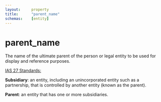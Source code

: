 ```yaml
---
layout:		property
title:		"parent_name"
schemas:	[entity]
---
```


# parent_name
The name of the ultimate parent of the person or legal entity to be used for display and reference purposes.

[IAS 27 Standards:][iasstand]

**Subsidiary**: an entity, including an unincorporated entity such as a partnership, that is controlled by another entity (known as the parent).

**Parent**: an entity that has one or more subsidiaries.

[iasstand]: http://www.iasplus.com/en-gb/standards/ias/ias27
